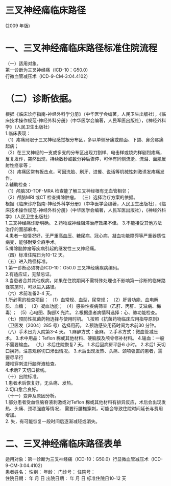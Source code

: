 # 三叉神经痛临床路径  
(2009 年版)  
# 一、三叉神经痛临床路径标准住院流程  
（一）适用对象。  
第一诊断为三叉神经痛（ICD-10：G50.0）  
行微血管减压术（ICD-9-CM-3:04.4102）  
# （二）诊断依据。  
根据《临床诊疗指南-神经外科学分册》（中华医学会编著，人民卫生出版社），《临床技术操作规范-神经外科分册》（中华医学会编著，人民军医出版社），《神经外科学》（人民卫生出版社）  
1.临床表现：  
（1）疼痛局限于三叉神经感觉根分布区，多以单侧牙痛或颜面、下颌、鼻旁疼痛起病；  
（2）在三叉神经的一支或多支的分布区出现刀割样、电击样或烧灼样剧烈疼痛，反复发作，突然出现，持续数秒或数分钟后骤停，可伴有同侧流涎、流泪、面肌反射性痉挛等；  
（3）疼痛区常有扳击点，可因洗脸、刷牙、进餐、说话等机械性刺激诱发疼痛发作。  
2.辅助检查：  
（1）颅脑3D-TOF-MRA 检查能了解三叉神经根有无血管相邻；  
（2）颅脑MRI 或CT 检查排除肿瘤。 （三）选择治疗方案的依据。  
根据《临床诊疗指南-神经外科学分册》（中华医学会编著，人民卫生出版社），《临床技术操作规范-神经外科分册》（中华医学会编著，人民军医出版社），《神经外科学》（人民卫生出版社）  
1.三叉神经痛诊断明确。 2.药物或神经阻滞治疗效果不佳。 3.不能接受其他方法治疗的面部麻木。  
4.患者一般情况好，无严重高血压、糖尿病、冠心病、凝血功能障碍等严重器质性病变，能够耐受全麻手术。  
5.排除脑肿瘤等疾病引起的继发性三叉神经痛。  
（四）标准住院日为10-12 天。  
（五）进入路径标准。  
1.第一诊断必须符合ICD-10：G50.0 三叉神经痛疾病编码。  
2.有适应证，无禁忌证。  
3.当患者合并其他疾病，如果在住院期间不需特殊处理也不影响第一诊断的临床路径实施时，可以进入路径。  
（六）术前准备2-4 天。  
1.所必需的检查项目： （1）血常规、血型，尿常规； （2）肝肾功能、血电解质、血糖； （3）凝血功能； （4）感染性疾病筛查（乙肝、丙肝、艾滋病、梅毒）； （5）心电图、胸部X 光片。  2.根据患者病情科选择：心、肺功能检查。 （七）预防性抗菌药物选择与使用时机。 1.按照《抗菌药物临床应用指导原则》（卫医发〔2004〕285 号）选择用药。 2.预防感染用药时间为术前30 分钟。 （八）手术日为入院第3-4 天。 1.麻醉方式：全麻。 2.手术方式：微血管减压术。 3.术中用品：Teflon 棉或其他材料、硬脑膜及颅骨修补材料。  4.输血：一般不需要输血。 （九）术后住院恢复7 天。 1.术后回病房平卧6 小时。 2.术后1 天切口换药，注意观察切口渗出情况。 3.术后出现发热、头痛、颈项强直的患者，需要尽早行  
腰椎穿刺进行脑脊液检查。  
4.术后7 天切口拆线。  
（十）出院标准。  
1.患者术后恢复好，无头痛、发热。  
2.切口愈合良好。  
（十一）变异及原因分析。  
1.部分患者受血性脑脊液刺激或对Teflon 棉或其他材料有排异反应，术后会出现发热、头痛、颈项强直等情况， 需要行腰椎穿刺，可能会导致住院时间延长与费用增加。  
2. 失，有可能恢复一段时间后逐渐减轻或消失。  
# 二、三叉神经痛临床路径表单  
适用对象：第一诊断为三叉神经痛（ICD-10：G50.0）行显微血管减压术（ICD-9-CM-3:04.4102）  
患者姓名：           性别：    年龄：    门诊号：       住院号：  
住院日期：   年  月  日 出院日期：   年  月  日  标准住院日10-12 天  
